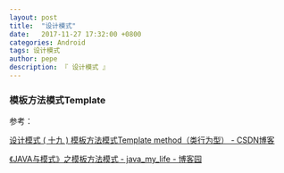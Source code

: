```yaml
---
layout: post
title:  "设计模式"
date:   2017-11-27 17:32:00 +0800
categories: Android
tags: 设计模式
author: pepe
description: 『 设计模式 』
---
```


   
   
### 模板方法模式Template  

参考：

[设计模式 ( 十九 ) 模板方法模式Template method（类行为型） - CSDN博客](http://blog.csdn.net/hguisu/article/details/7564039)

[《JAVA与模式》之模板方法模式 - java_my_life - 博客园](https://www.cnblogs.com/java-my-life/archive/2012/05/14/2495235.html)
